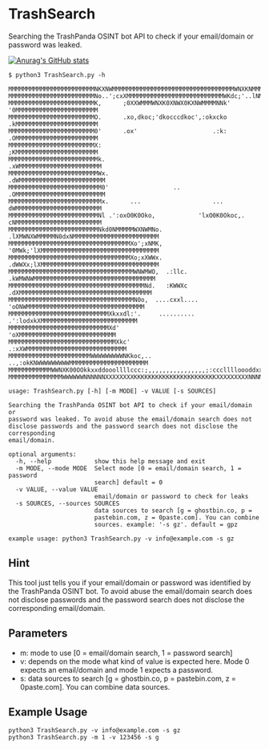 # TrashSearch
Searching the TrashPanda OSINT bot API to check if your email/domain or password was leaked.

[![Anurag's GitHub stats](https://github-readme-stats.vercel.app/api?username=rndinfosecguy)](https://github.com/anuraghazra/github-readme-stats)

```console
$ python3 TrashSearch.py -h

MMMMMMMMMMMMMMMMMMMMMMMMNKXNWMMMMMMMMMMMMMMMMMMMMMMMMMMMMMMMMMMWNXKNMMMMMMMMMMMMMMMMMMMMMMMMM
MMMMMMMMMMMMMMMMMMMMMMMMNo..';cxXMMMMMMMMMMMMMMMMMMMMMMMMMMMWKdc;'..lNMMMMMMMMMMMMMMMMMMMMMMM
MMMMMMMMMMMMMMMMMMMMMMMMK,      ;0XXWMMMWNXK0XNWX0KXNWMMMMNNk'      '0MMMMMMMMMMMMMMMMMMMMMMM
MMMMMMMMMMMMMMMMMMMMMMMMO.      .xo,dkoc;'dkocccdkoc',:okxcko       .kMMMMMMMMMMMMMMMMMMMMMMM
MMMMMMMMMMMMMMMMMMMMMMMM0'      .ox'                     .:k:       .OMMMMMMMMMMMMMMMMMMMMMMM
MMMMMMMMMMMMMMMMMMMMMMMMX:                                          ;KMMMMMMMMMMMMMMMMMMMMMMM
MMMMMMMMMMMMMMMMMMMMMMMMMk.                                        .xWMMMMMMMMMMMMMMMMMMMMMMM
MMMMMMMMMMMMMMMMMMMMMMMMMWx.                                      .dWMMMMMMMMMMMMMMMMMMMMMMMM
MMMMMMMMMMMMMMMMMMMMMMMMMM0'                  ..                  .OMMMMMMMMMMMMMMMMMMMMMMMMM
MMMMMMMMMMMMMMMMMMMMMMMMMMx.      ...                    ...       dWMMMMMMMMMMMMMMMMMMMMMMMM
MMMMMMMMMMMMMMMMMMMMMMMMMNl .':oxO0K0Oko,            'lxO0K0Okoc,. cNMMMMMMMMMMMMMMMMMMMMMMMM
MMMMMMMMMMMMMMMMMMMMMMMMMNkd0NMMMMMWXNWMNo.        .lXMWNXWMMMMMN0dxNMMMMMMMMMMMMMMMMMMMMMMMM
MMMMMMMMMMMMMMMMMMMMMMMMMMMMMMMMMMXo';xNMK,        '0MWk;'lXMMMMMMMMMMMMMMMMMMMMMMMMMMMMMMMMM
MMMMMMMMMMMMMMMMMMMMMMMMMMMMMMMMMMXo;xXWWx.        .dWWXx;lXMMMMMMMMMMMMMMMMMMMMMMMMMMMMMMMMM
MMMMMMMMMMMMMMMMMMMMMMMMMMMMMMMMMMMWNWMWO,  .:llc.  .kWMWNWMMMMMMMMMMMMMMMMMMMMMMMMMMMMMMMMMM
MMMMMMMMMMMMMMMMMMMMMMMMMMMMMMMMMMMMMMNd.   :KWWXc   .dXMMMMMMMMMMMMMMMMMMMMMMMMMMMMMMMMMMMMM
MMMMMMMMMMMMMMMMMMMMMMMMMMMMMMMMMMMN0o,  ....cxxl....  'oONWMMMMMMMMMMMMMMMMMMMMMMMMMMMMMMMMM
MMMMMMMMMMMMMMMMMMMMMMMMMMMMXkxxdl:'.     ..........     .':lodxkXMMMMMMMMMMMMMMMMMMMMMMMMMMM
MMMMMMMMMMMMMMMMMMMMMMMMMMMMXd'                                'oXMMMMMMMMMMMMMMMMMMMMMMMMMMM
MMMMMMMMMMMMMMMMMMMMMMMMMMMMMMXkc'                          .:xXWMMMMMMMMMMMMMMMMMMMMMMMMMMMM
MMMMMMMMMMMMMMMMMMMMMMMWWWWWWWWWNKkoc,..              ..,:okKNWWWWWWWWWMMMMMMMMMMMMMMMMMMMMMM
MMMMMMMMMMMMWWNXK00OOkkxxddooollllccc:;,,,,,,,,,,,,,,,,;:ccclllloooddxxkkOO0KKXNWMMMMMMMMMMMM
MMMMMMMMMMMMMMMWWWWWWNNNNNNXXXXXXXXKKKKKKKKKKKKKKKKKKKKKKKXXXXXXXXXNNNNNNWWWWWWMMMMMMMMMMMMMM

usage: TrashSearch.py [-h] [-m MODE] -v VALUE [-s SOURCES]

Searching the TrashPanda OSINT bot API to check if your email/domain or
password was leaked. To avoid abuse the email/domain search does not
disclose passwords and the password search does not disclose the corresponding
email/domain.

optional arguments:
  -h, --help            show this help message and exit
  -m MODE, --mode MODE  Select mode [0 = email/domain search, 1 = password
                        search] default = 0
  -v VALUE, --value VALUE
                        email/domain or password to check for leaks
  -s SOURCES, --sources SOURCES
                        data sources to search [g = ghostbin.co, p =
                        pastebin.com, z = 0paste.com]. You can combine
                        sources. example: '-s gz'. default = gpz

example usage: python3 TrashSearch.py -v info@example.com -s gz
```

## Hint
This tool just tells you if your email/domain or password was identified by the TrashPanda OSINT bot. To avoid abuse the email/domain search does not disclose passwords and the password search does not disclose the corresponding email/domain.

## Parameters
- m: mode to use [0 = email/domain search, 1 = password search]
- v: depends on the mode what kind of value is expected here. Mode 0 expects an email/domain and mode 1 expects a password.
- s: data sources to search [g = ghostbin.co, p = pastebin.com, z = 0paste.com]. You can combine data sources.

## Example Usage
```console
python3 TrashSearch.py -v info@example.com -s gz
python3 TrashSearch.py -m 1 -v 123456 -s g
```
